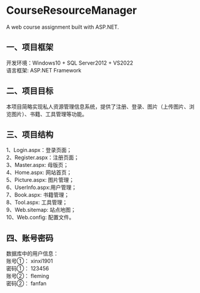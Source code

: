 # CourseResourceManager
A web course assignment built with ASP.NET.
## 一、项目框架
开发环境：Windows10 + SQL Server2012 + VS2022<br/>
语言框架: ASP.NET Framework
## 二、项目目标
本项目简略实现私人资源管理信息系统，提供了注册、登录、图片（上传图片、浏览图片）、书籍、工具管理等功能。
## 三、项目结构
1、Login.aspx：登录页面；<br/>
2、Register.aspx：注册页面；<br/>
3、Master.aspx: 母版页；<br/>
4、Home.aspx: 网站首页；<br/>
5、Picture.aspx: 图片管理；<br/>
6、UserInfo.aspx:用户管理；<br/>
7、Book.aspx: 书籍管理；<br/>
8、Tool.aspx: 工具管理；<br/>
9、Web.sitemap: 站点地图；<br/>
10、Web.config: 配置文件。
## 四、账号密码
数据库中的用户信息：<br/>
账号①：	xinxi1901<br/>
密码①：	123456<br/>
账号②：	fleming<br/>
密码②：	fanfan
